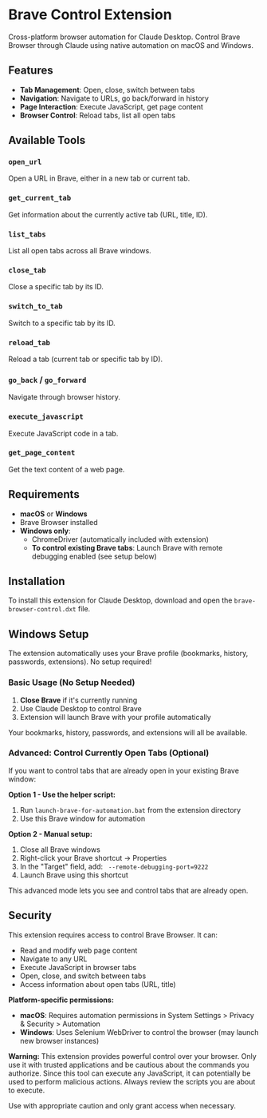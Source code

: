 # Brave Control Extension

Cross-platform browser automation for Claude Desktop. Control Brave Browser through Claude using native automation on macOS and Windows.

## Features

- **Tab Management**: Open, close, switch between tabs
- **Navigation**: Navigate to URLs, go back/forward in history
- **Page Interaction**: Execute JavaScript, get page content
- **Browser Control**: Reload tabs, list all open tabs

## Available Tools

### `open_url`
Open a URL in Brave, either in a new tab or current tab.

### `get_current_tab`
Get information about the currently active tab (URL, title, ID).

### `list_tabs`
List all open tabs across all Brave windows.

### `close_tab`
Close a specific tab by its ID.

### `switch_to_tab`
Switch to a specific tab by its ID.

### `reload_tab`
Reload a tab (current tab or specific tab by ID).

### `go_back` / `go_forward`
Navigate through browser history.

### `execute_javascript`
Execute JavaScript code in a tab.

### `get_page_content`
Get the text content of a web page.

## Requirements

- **macOS** or **Windows**
- Brave Browser installed
- **Windows only**:
  - ChromeDriver (automatically included with extension)
  - **To control existing Brave tabs**: Launch Brave with remote debugging enabled (see setup below)

## Installation

To install this extension for Claude Desktop, download and open the `brave-browser-control.dxt` file.

## Windows Setup

The extension automatically uses your Brave profile (bookmarks, history, passwords, extensions). No setup required!

### Basic Usage (No Setup Needed)
1. **Close Brave** if it's currently running
2. Use Claude Desktop to control Brave
3. Extension will launch Brave with your profile automatically

Your bookmarks, history, passwords, and extensions will all be available.

### Advanced: Control Currently Open Tabs (Optional)
If you want to control tabs that are already open in your existing Brave window:

**Option 1 - Use the helper script:**
1. Run `launch-brave-for-automation.bat` from the extension directory
2. Use this Brave window for automation

**Option 2 - Manual setup:**
1. Close all Brave windows
2. Right-click your Brave shortcut → Properties
3. In the "Target" field, add: ` --remote-debugging-port=9222`
4. Launch Brave using this shortcut

This advanced mode lets you see and control tabs that are already open.

## Security

This extension requires access to control Brave Browser. It can:
- Read and modify web page content
- Navigate to any URL
- Execute JavaScript in browser tabs
- Open, close, and switch between tabs
- Access information about open tabs (URL, title)

**Platform-specific permissions:**
- **macOS**: Requires automation permissions in System Settings > Privacy & Security > Automation
- **Windows**: Uses Selenium WebDriver to control the browser (may launch new browser instances)

**Warning:** This extension provides powerful control over your browser. Only use it with trusted applications and be cautious about the commands you authorize. Since this tool can execute any JavaScript, it can potentially be used to perform malicious actions. Always review the scripts you are about to execute.

Use with appropriate caution and only grant access when necessary.